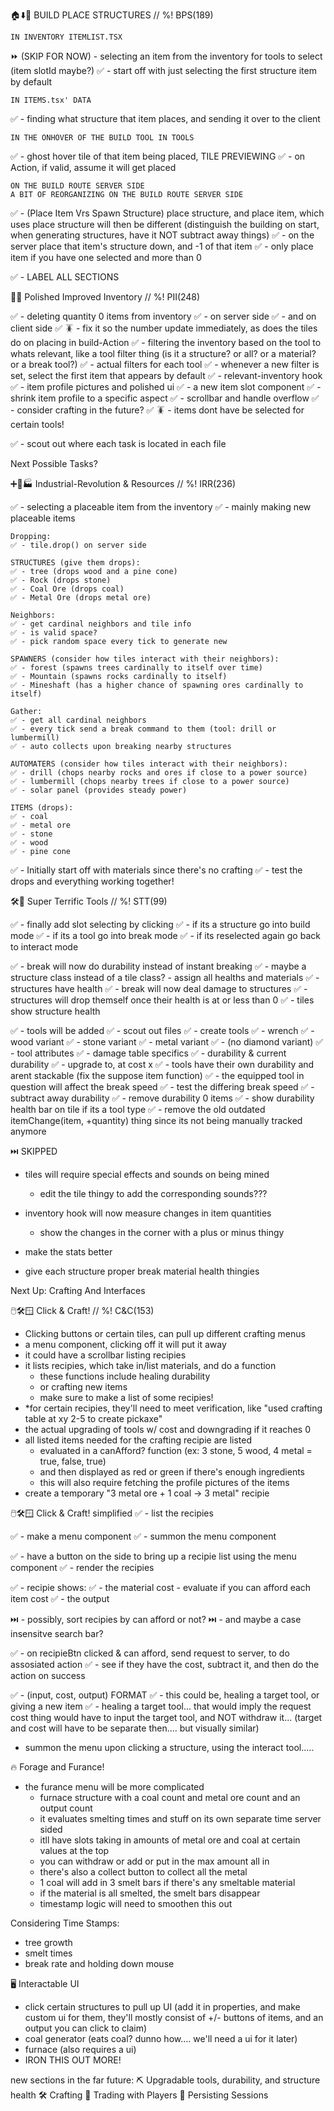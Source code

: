 


🏠⬇️🌲 BUILD PLACE STRUCTURES
// %! BPS(189)

    IN INVENTORY ITEMLIST.TSX
⏩ (SKIP FOR NOW) - selecting an item from the inventory for tools to select (item slotId maybe?)
    ✅ - start off with just selecting the first structure item by default

    IN ITEMS.tsx' DATA
✅ - finding what structure that item places, and sending it over to the client

    IN THE ONHOVER OF THE BUILD TOOL IN TOOLS
✅ - ghost hover tile of that item being placed, TILE PREVIEWING
✅ - on Action, if valid, assume it will get placed

    ON THE BUILD ROUTE SERVER SIDE
    A BIT OF REORGANIZING ON THE BUILD ROUTE SERVER SIDE
✅ - (Place Item Vrs Spawn Structure) place structure, and place item, which uses place structure will then be different (distinguish the building on start, when generating structures, have it NOT subtract away things)
✅ - on the server place that item's structure down, and -1 of that item
✅ - only place item if you have one selected and more than 0


 ✅ - LABEL ALL SECTIONS


🎒✨ Polished Improved Inventory
// %! PII(248)

✅ - deleting quantity 0 items from inventory
    ✅ - on server side
    ✅ - and on client side
    ✅ 🪳 - fix it so the number update immediately, as does the tiles do on placing in build-Action
✅ - filtering the inventory based on the tool to whats relevant, like a tool filter thing (is it a structure? or all? or a material? or a break tool?)
    ✅ - actual filters for each tool
    ✅ - whenever a new filter is set, select the first item that appears by default
    ✅ - relevant-inventory hook
✅ - item profile pictures and polished ui
    ✅ - a new item slot component
       ✅ - shrink item profile to a specific aspect
    ✅ - scrollbar and handle overflow
✅ - consider crafting in the future?
✅ 🪳 - items dont have be selected for certain tools!

✅ - scout out where each task is located in each file

Next Possible Tasks?


➕🌃🏭 Industrial-Revolution & Resources
// %! IRR(236)

✅ - selecting a placeable item from the inventory
✅ - mainly making new placeable items

    Dropping:
    ✅ - tile.drop() on server side

    STRUCTURES (give them drops):
    ✅ - tree (drops wood and a pine cone)
    ✅ - Rock (drops stone)
    ✅ - Coal Ore (drops coal)
    ✅ - Metal Ore (drops metal ore)

    Neighbors:
    ✅ - get cardinal neighbors and tile info
    ✅ - is valid space?
    ✅ - pick random space every tick to generate new

    SPAWNERS (consider how tiles interact with their neighbors):
    ✅ - forest (spawns trees cardinally to itself over time)
    ✅ - Mountain (spawns rocks cardinally to itself)
    ✅ - Mineshaft (has a higher chance of spawning ores cardinally to itself)

    Gather:
    ✅ - get all cardinal neighbors
    ✅ - every tick send a break command to them (tool: drill or lumbermill)
    ✅ - auto collects upon breaking nearby structures

    AUTOMATERS (consider how tiles interact with their neighbors):
    ✅ - drill (chops nearby rocks and ores if close to a power source)
    ✅ - lumbermill (chops nearby trees if close to a power source)
    ✅ - solar panel (provides steady power)

    ITEMS (drops):
    ✅ - coal
    ✅ - metal ore
    ✅ - stone
    ✅ - wood
    ✅ - pine cone

✅ - Initially start off with materials since there's no crafting
✅ - test the drops and everything working together!



🛠️🧰 Super Terrific Tools
// %! STT(99)

✅ - finally add slot selecting by clicking
    ✅ - if its a structure go into build mode
    ✅ - if its a tool go into break mode
    ✅ - if its reselected again go back to interact mode

✅ - break will now do durability instead of instant breaking
    ✅ - maybe a structure class instead of a tile class?
    - assign all healths and materials
    ✅ - structures have health
    ✅ - break will now deal damage to structures
    ✅ - structures will drop themself once their health is at or less than 0
    ✅ - tiles show structure health

✅ - tools will be added
    ✅ - scout out files
    ✅ - create tools
        ✅ - wrench
        ✅ - wood variant
        ✅ - stone variant
        ✅ - metal variant
        ✅ - (no diamond variant)
    ✅ - tool attributes
        ✅ - damage table specifics
        ✅ - durability & current durability
        ✅ - upgrade to, at cost x
    ✅ - tools have their own durability and arent stackable (fix the suppose item function)
    ✅ - the equipped tool in question will affect the break speed
    ✅ - test the differing break speed
    ✅ - subtract away durability
    ✅ - remove durability 0 items
    ✅ - show durability health bar on tile if its a tool type
    ✅ - remove the old outdated itemChange(item, +quantity) thing since its not being manually tracked anymore


⏭️ SKIPPED


- tiles will require special effects and sounds on being mined
    - edit the tile thingy to add the corresponding sounds???

- inventory hook will now measure changes in item quantities
    - show the changes in the corner with a plus or minus thingy

- make the stats better
- give each structure proper break material health thingies



Next Up: Crafting And Interfaces

🖱️🛠️🪟 Click & Craft!
// %! C&C(153)

- Clicking buttons or certain tiles, can pull up different crafting menus
- a menu component, clicking off it will put it away
- it could have a scrollbar listing recipies
- it lists recipies, which take in/list materials, and do a function
    - these functions include healing durability
    - or crafting new items
    - make sure to make a list of some recipies!
- *for certain recipies, they'll need to meet verification, like "used crafting table at xy 2-5 to create pickaxe"
- the actual upgrading of tools w/ cost and downgrading if it reaches 0
- all listed items needed for the crafting recipie are listed
    - evaluated in a canAfford? function (ex: 3 stone, 5 wood, 4 metal = true, false, true)
    - and then displayed as red or green if there's enough ingredients
    - this will also require fetching the profile pictures of the items
- create a temporary "3 metal ore + 1 coal -> 3 metal" recipie

🖱️🛠️🪟 Click & Craft! simplified
✅ - list the recipies

✅ - make a menu component
✅ - summon the menu component

✅ - have a button on the side to bring up a recipie list using the menu component
✅ - render the recipies

✅ - recipie shows:
    ✅ - the material cost
    - evaluate if you can afford each item cost
    ✅ - the output

⏭️ - possibly, sort recipies by can afford or not?
⏭️ - and maybe a case insensitve search bar?

✅ - on recipieBtn clicked & can afford, send request to server, to do assosiated action
✅ - see if they have the cost, subtract it, and then do the action on success

✅ - (input, cost, output) FORMAT
✅ - this could be, healing a target tool, or giving a new item
✅ - healing a target tool... that would imply the request cost thing would have to input the target tool, and NOT withdraw it... (target and cost will have to be separate then.... but visually similar)

- summon the menu upon clicking a structure, using the interact tool.....




🔥 Forage and Furance!
- the furance menu will be more complicated
    - furnace structure with a coal count and metal ore count and an output count
    - it evaluates smelting times and stuff on its own separate time server sided
    - itll have slots taking in amounts of metal ore and coal at certain values at the top
    - you can withdraw or add or put in the max amount all in
    - there's also a collect button to collect all the metal
    - 1 coal will add in 3 smelt bars if there's any smeltable material
    - if the material is all smelted, the smelt bars disappear
    - timestamp logic will need to smoothen this out


Considering Time Stamps:
- tree growth
- smelt times
- break rate and holding down mouse








🖥️ Interactable UI
 - click certain structures to pull up UI (add it in properties, and make custom ui for them, they'll mostly consist of +/- buttons of items, and an output you can click to claim)
 - coal generator (eats coal? dunno how.... we'll need a ui for it later)
 - furnace (also requires a ui)
 - IRON THIS OUT MORE!

new sections in the far future:
⛏️ Upgradable tools, durability, and structure health
🛠️ Crafting
💱 Trading with Players
💾 Persisting Sessions

